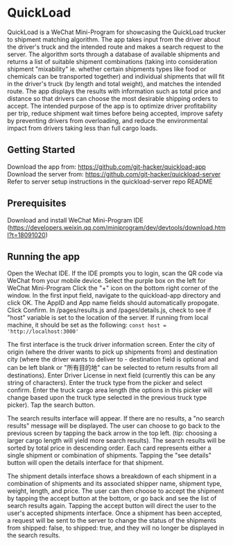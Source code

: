 # QuickLoad
QuickLoad is a WeChat Mini-Program for showcasing the QuickLoad trucker to shipment matching algorithm. The app takes input from the driver about the driver's truck and the intended route and makes a search request to the server. The algorithm sorts through a database of available shipments and returns a list of suitable shipment combinations (taking into consideration shipment "mixability" ie. whether certain shipments types like food or chemicals can be transported together) and individual shipments that will fit in the driver's truck (by length and total weight), and matches the intended route. The app displays the results with information such as total price and distance so that drivers can choose the most desirable shipping orders to accept. The intended purpose of the app is to optimize driver profitability per trip, reduce shipment wait times before being accepted, improve safety by preventing drivers from overloading, and reduce the  environmental impact from drivers taking less than full cargo loads.

## Getting Started
Download the app from: https://github.com/git-hacker/quickload-app
Download the server from: https://github.com/git-hacker/quickload-server
Refer to server setup instructions in the quickload-server repo README

## Prerequisites
Download and install WeChat Mini-Program IDE (https://developers.weixin.qq.com/miniprogram/dev/devtools/download.html?t=18091020)


## Running the app
Open the Wechat IDE.
If the IDE prompts you to login, scan the QR code via WeChat from your mobile device.
Select the purple box on the left for WeChat Mini-Program
Click the "+" icon on the bottom right corner of the window.
In the first input field, navigate to the quickload-app directory and click OK.
The AppID and App name fields should automatically propogate.
Click Confirm.
In /pages/results.js and /pages/details.js, check to see if "host" variable is set to the location of the server. If running from local machine, it should be set as the following: 
`const host = 'http://localhost:3000'`


The first interface is the truck driver information screen. Enter the city of origin (where the driver wants to pick up shipments from) and destination city (where the driver wants to deliver to - destination field is optional and can be left blank or "所有目的地" can be selected to return results from all destinations).
Enter Driver License in next field (currently this can be any string of characters).
Enter the truck type from the picker and select confirm.
Enter the truck cargo area length (the options in this picker will change based upon the truck type selected in the previous truck type picker).
Tap the search button.

The search results interface will appear. If there are no results, a "no search results" message will be displayed. The user can choose to go back to the previous screen by tapping the back arrow in the top left. (tip: choosing a larger cargo length will yield more search results).
The search results will be sorted by total price in descending order. Each card represents either a single shipment or combination of shipments. Tapping the "see details" button will open the details interface for that shipment. 

The shipment details interface shows a breakdown of each shipment in a combination of shipments and its associated shipper name, shipment type, weight, length, and price. The user can then choose to accept the shipment by tapping the accept button at the bottom, or go back and see the list of search results again. Tapping the accept button will direct the user to the user's accepted shipments interface. Once a shipment has been accepted, a request will be sent to the server to change the status of the shipments from shipped: false, to shipped: true, and they will no longer be displayed in the search results.
